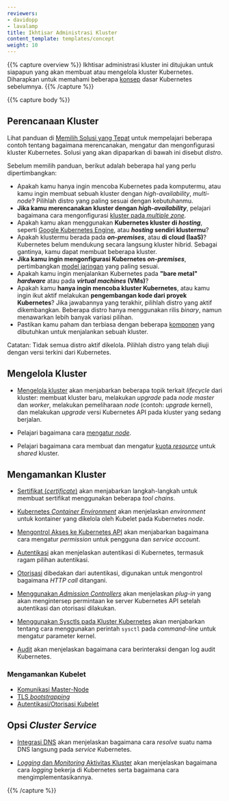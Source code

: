 ```yaml
---
reviewers:
- davidopp
- lavalamp
title: Ikhtisar Administrasi Kluster
content_template: templates/concept
weight: 10
---
```


{{% capture overview %}}
Ikhtisar administrasi kluster ini ditujukan untuk siapapun yang akan membuat atau mengelola kluster Kubernetes.
Diharapkan untuk memahami beberapa [konsep](/docs/concepts/) dasar Kubernetes sebelumnya.
{{% /capture %}}

{{% capture body %}}
## Perencanaan Kluster

Lihat panduan di [Memilih Solusi yang Tepat](/docs/setup/pick-right-solution/) untuk mempelajari beberapa contoh tentang bagaimana merencanakan, mengatur dan mengonfigurasi kluster Kubernetes. Solusi yang akan dipaparkan di bawah ini disebut *distro*.

Sebelum memilih panduan, berikut adalah beberapa hal yang perlu dipertimbangkan:

 - Apakah kamu hanya ingin mencoba Kubernetes pada komputermu, atau kamu ingin membuat sebuah kluster dengan *high-availability*, *multi-node*? Pilihlah distro yang paling sesuai dengan kebutuhanmu.
 - **Jika kamu merencanakan kluster dengan *high-availability***, pelajari bagaimana cara mengonfigurasi [kluster pada *multiple zone*](/docs/concepts/cluster-administration/federation/).
 - Apakah kamu akan menggunakan **Kubernetes kluster di *hosting***, seperti [Google Kubernetes Engine](https://cloud.google.com/kubernetes-engine/), atau ***hosting* sendiri klustermu**?
 - Apakah klustermu berada pada ***on-premises***, atau **di cloud (IaaS)**? Kubernetes belum mendukung secara langsung kluster hibrid. Sebagai gantinya, kamu dapat membuat beberapa kluster.
 - **Jika kamu ingin mengonfigurasi Kubernetes *on-premises***, pertimbangkan [model jaringan](/docs/concepts/cluster-administration/networking/) yang paling sesuai.
 - Apakah kamu ingin menjalankan Kubernetes pada **"bare metal" *hardware*** atau pada ***virtual machines* (VMs)**?
 - Apakah kamu **hanya ingin mencoba kluster Kubernetes**, atau kamu ingin ikut aktif melakukan **pengembangan kode dari proyek Kubernetes**? Jika jawabannya yang terakhir, pilihlah distro yang aktif dikembangkan. Beberapa distro hanya menggunakan rilis *binary*, namun menawarkan lebih banyak variasi pilihan.
 - Pastikan kamu paham dan terbiasa dengan beberapa [komponen](/docs/admin/cluster-components/) yang dibutuhkan untuk menjalankan sebuah kluster.

Catatan: Tidak semua distro aktif dikelola. Pilihlah distro yang telah diuji dengan versi terkini dari Kubernetes.

## Mengelola Kluster

* [Mengelola kluster](/docs/tasks/administer-cluster/cluster-management/) akan menjabarkan beberapa topik terkait *lifecycle* dari kluster: membuat kluster baru, melakukan *upgrade* pada *node master* dan *worker*, melakukan pemeliharaan *node* (contoh: *upgrade* kernel), dan melakukan *upgrade* versi Kubernetes API pada kluster yang sedang berjalan.

* Pelajari bagaimana cara [mengatur *node*](/docs/concepts/nodes/node/).

* Pelajari bagaimana cara membuat dan mengatur [kuota *resource*](/docs/concepts/policy/resource-quotas/) untuk *shared* kluster.

## Mengamankan Kluster

* [Sertifikat (*certificate*)](/docs/concepts/cluster-administration/certificates/) akan menjabarkan langkah-langkah untuk membuat sertifikat menggunakan beberapa *tool chains*.

* [Kubernetes *Container Environment*](/docs/concepts/containers/container-environment-variables/) akan menjelaskan *environment* untuk kontainer yang dikelola oleh Kubelet pada Kubernetes *node*.

* [Mengontrol Akses ke Kubernetes API](/docs/reference/access-authn-authz/controlling-access/) akan menjabarkan bagaimana cara mengatur *permission* untuk pengguna dan *service account*.

* [Autentikasi](/docs/reference/access-authn-authz/authentication/) akan menjelaskan autentikasi di Kubernetes, termasuk ragam pilihan autentikasi.

* [Otorisasi](/docs/reference/access-authn-authz/authorization/) dibedakan dari autentikasi, digunakan untuk mengontrol bagaimana *HTTP call* ditangani.

* [Menggunakan *Admission Controllers*](/docs/reference/access-authn-authz/admission-controllers/) akan menjelaskan *plug-in* yang akan mengintersep permintaan ke server Kubernetes API setelah autentikasi dan otorisasi dilakukan.

* [Menggunakan Sysctls pada Kluster Kubernetes](/docs/concepts/cluster-administration/sysctl-cluster/) akan menjabarkan tentang cara menggunakan perintah `sysctl` pada *command-line* untuk mengatur parameter kernel.

* [Audit](/docs/tasks/debug-application-cluster/audit/) akan menjelaskan bagaimana cara berinteraksi dengan log audit Kubernetes.

### Mengamankan Kubelet
  * [Komunikasi Master-Node](/docs/concepts/architecture/master-node-communication/)
  * [TLS *bootstrapping*](/docs/reference/command-line-tools-reference/kubelet-tls-bootstrapping/)
  * [Autentikasi/Otorisasi Kubelet](/docs/admin/kubelet-authentication-authorization/)

## Opsi *Cluster Service*

* [Integrasi DNS](/docs/concepts/services-networking/dns-pod-service/) akan menjelaskan bagaimana cara *resolve* suatu nama DNS langsung pada *service* Kubernetes.

* [*Logging* dan *Monitoring* Aktivitas Kluster](/docs/concepts/cluster-administration/logging/) akan menjelaskan bagaimana cara *logging* bekerja di Kubernetes serta bagaimana cara mengimplementasikannya.

{{% /capture %}}



